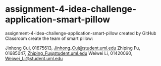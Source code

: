 # assignment-4-idea-challenge-application-smart-pillow
assignment-4-idea-challenge-application-smart-pillow created by GitHub Classroom
create the team of smart pillow:

Jinhong Cui, 01675613, Jinhong_Cui@student.uml.edu
Zhiping Fu, 01685047, Zhiping_Fu@student.uml.edu
Weiwei Li, 01420060, Weiwei_Li@student.uml.edu
